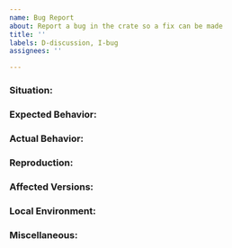 ```yaml
---
name: Bug Report
about: Report a bug in the crate so a fix can be made
title: ''
labels: D-discussion, I-bug
assignees: ''

---
```


<!-- 
Please go through the following sections and provide as much information as you can.
Feel free to keep sections empty if they are not relevant or you don't know what to write there.
-->
### Situation:
<!--
What were you doing/trying to do when you encountered the error.
-->

### Expected Behavior:
<!--
What did you originally expect to happen?
-->

### Actual Behavior:
<!--
What actually happened that is different from the expected behavior?
If not obvious, why is this behavior wrong?
-->

### Reproduction:
<!--
Please describe how others can reproduce the bug.
If possible, provide a minimal code example that exhibits the fault behavior.
-->

### Affected Versions:
<!--
Please tell us which version of the crate you are using and, if possible, which range of versions exhibit the faulty behavior.
Don't hesitate to report bugs from old versions of the crate.
-->

### Local Environment:
<!--
If you feel there is something special about your local setup that could be relevant, please describe it here.
This could include operating system, distribution, Rust version, development environment (IDE), etc.
-->

### Miscellaneous: 
<!--
Feel to provide any other relevant information.
If you have a possible workaround to mitigate the effects of the bug, please add them to help others until a fix is released.
If you have/are working on/would like to provide a fix, please mention it so that we can avoid double work and help you if necessary.
-->
